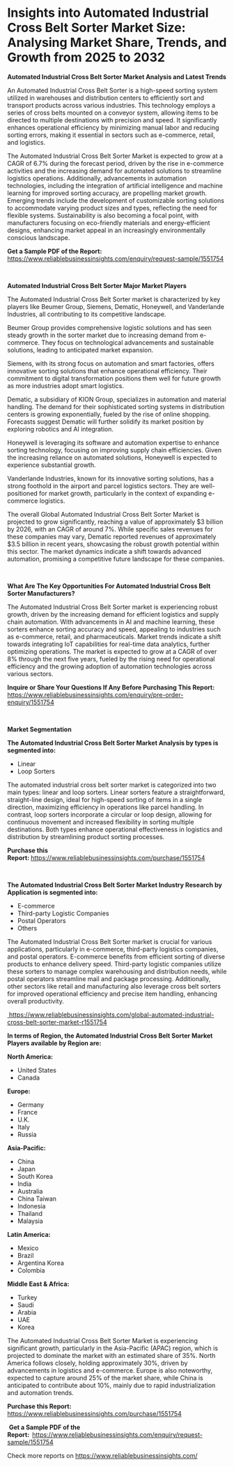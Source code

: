 <p><h1>Insights into Automated Industrial Cross Belt Sorter Market Size: Analysing Market Share, Trends, and Growth from 2025 to 2032</h1></p><p><strong>Automated Industrial Cross Belt Sorter Market Analysis and Latest Trends</strong></p>
<p><p>An Automated Industrial Cross Belt Sorter is a high-speed sorting system utilized in warehouses and distribution centers to efficiently sort and transport products across various industries. This technology employs a series of cross belts mounted on a conveyor system, allowing items to be directed to multiple destinations with precision and speed. It significantly enhances operational efficiency by minimizing manual labor and reducing sorting errors, making it essential in sectors such as e-commerce, retail, and logistics.</p><p>The Automated Industrial Cross Belt Sorter Market is expected to grow at a CAGR of 6.7% during the forecast period, driven by the rise in e-commerce activities and the increasing demand for automated solutions to streamline logistics operations. Additionally, advancements in automation technologies, including the integration of artificial intelligence and machine learning for improved sorting accuracy, are propelling market growth. Emerging trends include the development of customizable sorting solutions to accommodate varying product sizes and types, reflecting the need for flexible systems. Sustainability is also becoming a focal point, with manufacturers focusing on eco-friendly materials and energy-efficient designs, enhancing market appeal in an increasingly environmentally conscious landscape.</p></p>
<p><strong>Get a Sample PDF of the Report:&nbsp;</strong> <a href="https://www.reliablebusinessinsights.com/enquiry/request-sample/1551754?utm_campaign=3350&utm_medium=2&utm_source=Github&utm_content=ia&utm_term=11042025&utm_id=automated-industrial-cross-belt-sorter">https://www.reliablebusinessinsights.com/enquiry/request-sample/1551754</a></p>
<p>&nbsp;</p>
<p><strong>Automated Industrial Cross Belt Sorter Major Market Players</strong></p>
<p><p>The Automated Industrial Cross Belt Sorter market is characterized by key players like Beumer Group, Siemens, Dematic, Honeywell, and Vanderlande Industries, all contributing to its competitive landscape.</p><p>Beumer Group provides comprehensive logistic solutions and has seen steady growth in the sorter market due to increasing demand from e-commerce. They focus on technological advancements and sustainable solutions, leading to anticipated market expansion.</p><p>Siemens, with its strong focus on automation and smart factories, offers innovative sorting solutions that enhance operational efficiency. Their commitment to digital transformation positions them well for future growth as more industries adopt smart logistics.</p><p>Dematic, a subsidiary of KION Group, specializes in automation and material handling. The demand for their sophisticated sorting systems in distribution centers is growing exponentially, fueled by the rise of online shopping. Forecasts suggest Dematic will further solidify its market position by exploring robotics and AI integration.</p><p>Honeywell is leveraging its software and automation expertise to enhance sorting technology, focusing on improving supply chain efficiencies. Given the increasing reliance on automated solutions, Honeywell is expected to experience substantial growth.</p><p>Vanderlande Industries, known for its innovative sorting solutions, has a strong foothold in the airport and parcel logistics sectors. They are well-positioned for market growth, particularly in the context of expanding e-commerce logistics.</p><p>The overall Global Automated Industrial Cross Belt Sorter Market is projected to grow significantly, reaching a value of approximately $3 billion by 2026, with an CAGR of around 7%. While specific sales revenues for these companies may vary, Dematic reported revenues of approximately $3.5 billion in recent years, showcasing the robust growth potential within this sector. The market dynamics indicate a shift towards advanced automation, promising a competitive future landscape for these companies.</p></p>
<p>&nbsp;</p>
<p><strong>What Are The Key Opportunities For Automated Industrial Cross Belt Sorter Manufacturers?</strong></p>
<p><p>The Automated Industrial Cross Belt Sorter market is experiencing robust growth, driven by the increasing demand for efficient logistics and supply chain automation. With advancements in AI and machine learning, these sorters enhance sorting accuracy and speed, appealing to industries such as e-commerce, retail, and pharmaceuticals. Market trends indicate a shift towards integrating IoT capabilities for real-time data analytics, further optimizing operations. The market is expected to grow at a CAGR of over 8% through the next five years, fueled by the rising need for operational efficiency and the growing adoption of automation technologies across various sectors.</p></p>
<p><strong>Inquire or Share Your Questions If Any Before Purchasing This Report:</strong> <a href="https://www.reliablebusinessinsights.com/enquiry/pre-order-enquiry/1551754?utm_campaign=3350&utm_medium=2&utm_source=Github&utm_content=ia&utm_term=11042025&utm_id=automated-industrial-cross-belt-sorter">https://www.reliablebusinessinsights.com/enquiry/pre-order-enquiry/1551754</a></p>
<p>&nbsp;</p>
<p><strong>Market Segmentation</strong></p>
<p><strong>The Automated Industrial Cross Belt Sorter Market Analysis by types is segmented into:</strong></p>
<p><ul><li>Linear</li><li>Loop Sorters</li></ul></p>
<p><p>The automated industrial cross belt sorter market is categorized into two main types: linear and loop sorters. Linear sorters feature a straightforward, straight-line design, ideal for high-speed sorting of items in a single direction, maximizing efficiency in operations like parcel handling. In contrast, loop sorters incorporate a circular or loop design, allowing for continuous movement and increased flexibility in sorting multiple destinations. Both types enhance operational effectiveness in logistics and distribution by streamlining product sorting processes.</p></p>
<p><strong>Purchase this Report:&nbsp;</strong><a href="https://www.reliablebusinessinsights.com/purchase/1551754?utm_campaign=3350&utm_medium=2&utm_source=Github&utm_content=ia&utm_term=11042025&utm_id=automated-industrial-cross-belt-sorter">https://www.reliablebusinessinsights.com/purchase/1551754</a></p>
<p>&nbsp;</p>
<p><strong>The Automated Industrial Cross Belt Sorter Market Industry Research by Application is segmented into:</strong></p>
<p><ul><li>E-commerce</li><li>Third-party Logistic Companies</li><li>Postal Operators</li><li>Others</li></ul></p>
<p><p>The Automated Industrial Cross Belt Sorter market is crucial for various applications, particularly in e-commerce, third-party logistics companies, and postal operators. E-commerce benefits from efficient sorting of diverse products to enhance delivery speed. Third-party logistic companies utilize these sorters to manage complex warehousing and distribution needs, while postal operators streamline mail and package processing. Additionally, other sectors like retail and manufacturing also leverage cross belt sorters for improved operational efficiency and precise item handling, enhancing overall productivity.</p></p>
<p><a href="https://www.reliablebusinessinsights.com/global-automated-industrial-cross-belt-sorter-market-r1551754?utm_campaign=3350&utm_medium=2&utm_source=Github&utm_content=ia&utm_term=11042025&utm_id=automated-industrial-cross-belt-sorter">&nbsp;https://www.reliablebusinessinsights.com/global-automated-industrial-cross-belt-sorter-market-r1551754</a></p>
<p><strong>In terms of Region, the Automated Industrial Cross Belt Sorter Market Players available by Region are:</strong></p>
<p>
    <p> <strong> North America: </strong>
        <ul>
            <li>United States</li>
            <li>Canada</li>
        </ul>
        </p> 
    <p> <strong> Europe: </strong>
        <ul>
            <li>Germany</li>
            <li>France</li>
            <li>U.K.</li>
            <li>Italy</li>
            <li>Russia</li>
        </ul>
        </p> 
    <p> <strong> Asia-Pacific: </strong>
        <ul>
            <li>China</li>
            <li>Japan</li>
            <li>South Korea</li>
            <li>India</li>
            <li>Australia</li>
            <li>China Taiwan</li>
            <li>Indonesia</li>
            <li>Thailand</li>
            <li>Malaysia</li>
        </ul>
        </p> 
    <p> <strong> Latin America: </strong>
        <ul>
            <li>Mexico</li>
            <li>Brazil</li>
            <li>Argentina Korea</li>
            <li>Colombia</li>
        </ul>
        </p> 
    <p> <strong> Middle East & Africa: </strong>
        <ul>
            <li>Turkey</li>
            <li>Saudi</li>
            <li>Arabia</li>
            <li>UAE</li>
            <li>Korea</li>
        </ul>
    </p>
    </p>
<p><p>The Automated Industrial Cross Belt Sorter Market is experiencing significant growth, particularly in the Asia-Pacific (APAC) region, which is projected to dominate the market with an estimated share of 35%. North America follows closely, holding approximately 30%, driven by advancements in logistics and e-commerce. Europe is also noteworthy, expected to capture around 25% of the market share, while China is anticipated to contribute about 10%, mainly due to rapid industrialization and automation trends.</p></p>
<p><strong>Purchase this Report: </strong><a href="https://www.reliablebusinessinsights.com/purchase/1551754?utm_campaign=3350&utm_medium=2&utm_source=Github&utm_content=ia&utm_term=11042025&utm_id=automated-industrial-cross-belt-sorter">https://www.reliablebusinessinsights.com/purchase/1551754</a></p>
<p>&nbsp;<strong>Get a Sample PDF of the Report:&nbsp;&nbsp;</strong><a href="https://www.reliablebusinessinsights.com/enquiry/request-sample/1551754?utm_campaign=3350&utm_medium=2&utm_source=Github&utm_content=ia&utm_term=11042025&utm_id=automated-industrial-cross-belt-sorter">https://www.reliablebusinessinsights.com/enquiry/request-sample/1551754</a></p>
<p><strong></strong></p>
<p>Check more reports on <a href="https://www.reliablebusinessinsights.com/?utm_campaign=3350&utm_medium=2&utm_source=Github&utm_content=ia&utm_term=11042025&utm_id=automated-industrial-cross-belt-sorter">https://www.reliablebusinessinsights.com/</a></p>